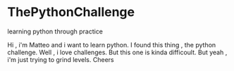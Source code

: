 # ThePythonChallenge
learning python through practice

Hi , i'm Matteo and i want to learn python.
I found this thing , the python challenge.
Well , i love challenges.
But this one is kinda difficoult. 
But yeah , i'm just trying to grind levels.
Cheers

